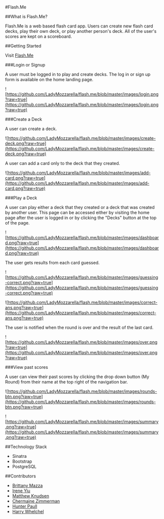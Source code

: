 #Flash.Me

##What is Flash.Me?

Flash.Me is a web based flash card app. Users can create new flash card decks, play their own deck, or play another person's deck. All of the user's scores are kept on a scoreboard.

##Getting Started

Visit [Flash.Me](http://cardashians.herokuapp.com)

###Login or Signup

A user must be logged in to play and create decks. The log in or sign up form is available on the home landing page.

![https://github.com/LadyMozzarella/flash.me/blob/master/images/login.png?raw=true](https://github.com/LadyMozzarella/flash.me/blob/master/images/login.png?raw=true)

###Create a Deck

A user can create a deck.

![https://github.com/LadyMozzarella/flash.me/blob/master/images/create-deck.png?raw=true](https://github.com/LadyMozzarella/flash.me/blob/master/images/create-deck.png?raw=true)

A user can add a card only to the deck that they created.

![https://github.com/LadyMozzarella/flash.me/blob/master/images/add-card.png?raw=true](https://github.com/LadyMozzarella/flash.me/blob/master/images/add-card.png?raw=true)

###Play a Deck

A user can play either a deck that they created or a deck that was created by another user. This page can be accessed either by visiting the home page after the user is logged in or by clicking the "Decks" button at the top of the page.

![https://github.com/LadyMozzarella/flash.me/blob/master/images/dashboard.png?raw=true](https://github.com/LadyMozzarella/flash.me/blob/master/images/dashboard.png?raw=true)

The user gets results from each card guessed.

![https://github.com/LadyMozzarella/flash.me/blob/master/images/guessing-correct.png?raw=true](https://github.com/LadyMozzarella/flash.me/blob/master/images/guessing-correct.png?raw=true)

![https://github.com/LadyMozzarella/flash.me/blob/master/images/correct-ans.png?raw=true](https://github.com/LadyMozzarella/flash.me/blob/master/images/correct-ans.png?raw=true)

The user is notified when the round is over and the result of the last card.

![https://github.com/LadyMozzarella/flash.me/blob/master/images/over.png?raw=true](https://github.com/LadyMozzarella/flash.me/blob/master/images/over.png?raw=true)

###View past scores

A user can view their past scores by clicking the drop down button (My Round) from their name at the top right of the navigation bar.

![https://github.com/LadyMozzarella/flash.me/blob/master/images/rounds-btn.png?raw=true](https://github.com/LadyMozzarella/flash.me/blob/master/images/rounds-btn.png?raw=true)

![https://github.com/LadyMozzarella/flash.me/blob/master/images/summary.png?raw=true](https://github.com/LadyMozzarella/flash.me/blob/master/images/summary.png?raw=true)

##Technology Stack
- Sinatra
- Bootstrap
- PostgreSQL

##Contributors
- [Brittany Mazza](https://github.com/LadyMozzarella)
- [Irene Yiu](https://github.com/ireneyiu)
- [Matthew Knudsen](https://github.com/mknudsen01)
- [Chermaine Zimmerman](https://github.com/c14jcdj)
- [Hunter Paull](https://github.com/hpchess)
- [Harry Whelchel](https://github.com/hwhelchel)